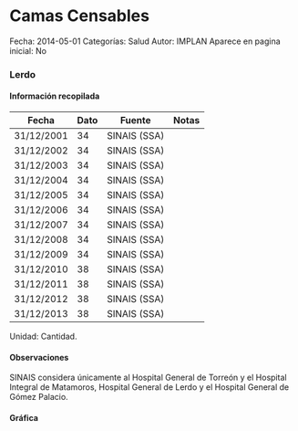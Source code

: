 Camas Censables
=====

Fecha: 2014-05-01
Categorías: Salud
Autor: IMPLAN
Aparece en pagina inicial: No

### Lerdo

<!-- break -->

#### Información recopilada

<table class="table table-hover table-bordered matriz">
  <thead>
    <tr><th>Fecha</th><th>Dato</th><th>Fuente</th><th>Notas</th></tr>
  </thead>
  <tbody>
    <tr><td class="centrado">31/12/2001</td><td class="derecha">34</td><td>SINAIS (SSA)</td><td></td></tr>
    <tr><td class="centrado">31/12/2002</td><td class="derecha">34</td><td>SINAIS (SSA)</td><td></td></tr>
    <tr><td class="centrado">31/12/2003</td><td class="derecha">34</td><td>SINAIS (SSA)</td><td></td></tr>
    <tr><td class="centrado">31/12/2004</td><td class="derecha">34</td><td>SINAIS (SSA)</td><td></td></tr>
    <tr><td class="centrado">31/12/2005</td><td class="derecha">34</td><td>SINAIS (SSA)</td><td></td></tr>
    <tr><td class="centrado">31/12/2006</td><td class="derecha">34</td><td>SINAIS (SSA)</td><td></td></tr>
    <tr><td class="centrado">31/12/2007</td><td class="derecha">34</td><td>SINAIS (SSA)</td><td></td></tr>
    <tr><td class="centrado">31/12/2008</td><td class="derecha">34</td><td>SINAIS (SSA)</td><td></td></tr>
    <tr><td class="centrado">31/12/2009</td><td class="derecha">34</td><td>SINAIS (SSA)</td><td></td></tr>
    <tr><td class="centrado">31/12/2010</td><td class="derecha">38</td><td>SINAIS (SSA)</td><td></td></tr>
    <tr><td class="centrado">31/12/2011</td><td class="derecha">38</td><td>SINAIS (SSA)</td><td></td></tr>
    <tr><td class="centrado">31/12/2012</td><td class="derecha">38</td><td>SINAIS (SSA)</td><td></td></tr>
    <tr><td class="centrado">31/12/2013</td><td class="derecha">38</td><td>SINAIS (SSA)</td><td></td></tr>
  </tbody>
</table>

Unidad: Cantidad.

#### Observaciones

SINAIS considera únicamente al Hospital General de Torreón y el Hospital Integral de Matamoros, Hospital General de Lerdo y el Hospital General de Gómez Palacio.

#### Gráfica

<div id="Morrisdvpzlccj" class="grafica"></div>
  <script>
  new Morris.Line({
    element: 'Morrisdvpzlccj',
    data: [
      { fecha: '2001-12-31', dato: 34 },
      { fecha: '2002-12-31', dato: 34 },
      { fecha: '2003-12-31', dato: 34 },
      { fecha: '2004-12-31', dato: 34 },
      { fecha: '2005-12-31', dato: 34 },
      { fecha: '2006-12-31', dato: 34 },
      { fecha: '2007-12-31', dato: 34 },
      { fecha: '2008-12-31', dato: 34 },
      { fecha: '2009-12-31', dato: 34 },
      { fecha: '2010-12-31', dato: 38 },
      { fecha: '2011-12-31', dato: 38 },
      { fecha: '2012-12-31', dato: 38 },
      { fecha: '2013-12-31', dato: 38 }
    ],
    xkey: 'fecha',
    ykeys: ['dato'],
    labels: ['Dato'],
    lineColors: ['#FF5B02'],
    xLabelFormat: function(d) {
      return d.getDate()+'/'+(d.getMonth()+1)+'/'+d.getFullYear();
    },
    dateFormat: function (ts) {
      var d = new Date(ts);
      return d.getDate() + '/' + (d.getMonth() + 1) + '/' + d.getFullYear();
    }
  });
  </script>
